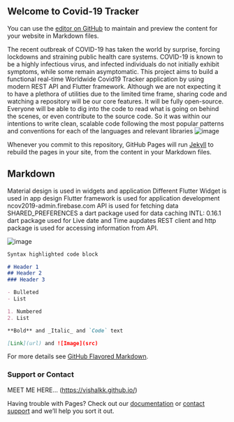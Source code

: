 ## Welcome to Covid-19 Tracker

You can use the [editor on GitHub](https://github.com/vishalkk/Covid19-Tracker/edit/gh-pages/index.md) to maintain and preview the content for your website in Markdown files.

The recent outbreak of COVID-19 has taken the world by surprise, forcing lockdowns and straining public health care systems. COVID-19 is known to be a highly infectious virus, and infected individuals do not initially exhibit symptoms, while some remain asymptomatic.
This project aims to build a functional real-time Worldwide Covid19 Tracker       application  by using modern REST API and Flutter framework. Although we are not expecting it to have a plethora of utilities due to the limited time frame, sharing code and watching a repository will be our core features. It will be fully open-source. Everyone will be able to dig into the code to read what is going on behind the scenes, or even contribute to the source code. So it was within our intentions to write clean, scalable code following the most popular patterns and conventions for each of the languages and relevant libraries
![image](https://user-images.githubusercontent.com/36620044/128635594-14a6bccb-1826-4181-935f-b141ab2adb4d.png)


Whenever you commit to this repository, GitHub Pages will run [Jekyll](https://jekyllrb.com/) to rebuild the pages in your site, from the content in your Markdown files.

## Markdown
Material design is used in widgets and application
Different Flutter Widget is used in app design
Flutter  framework is used for application development
ncov2019-admin.firebase.com API is used for fetching data
SHARED_PREFERENCES a dart package used for data caching
INTL: 0.16.1 dart package used for Live date and Time aupdates
REST client and http package is used for accessing information from API.

![image](https://user-images.githubusercontent.com/36620044/128635629-b23bfc3b-a93e-442e-822c-32995b7d7716.png)


```markdown
Syntax highlighted code block

# Header 1
## Header 2
### Header 3

- Bulleted
- List

1. Numbered
2. List

**Bold** and _Italic_ and `Code` text

[Link](url) and ![Image](src)
```

For more details see [GitHub Flavored Markdown](https://guides.github.com/features/mastering-markdown/).

<!-- ### Jekyll Themes

Your Pages site will use the layout and styles from the Jekyll theme you have selected in your [repository settings](https://github.com/vishalkk/Covid19-Tracker/settings/pages). The name of this theme is saved in the Jekyll `_config.yml` configuration file. -->

### Support or Contact
  MEET ME HERE...
   (https://vishalkk.github.io/)
   
   
   
   
Having trouble with Pages? Check out our [documentation](https://docs.github.com/categories/github-pages-basics/) or [contact support](https://support.github.com/contact) and we’ll help you sort it out.
